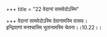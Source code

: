 +++
title = "22 वेदानां सामवेदोऽस्मि"

+++
वेदानां सामवेदोऽस्मि देवानामस्मि वासवः।  
इन्द्रियाणां मनश्चास्मि भूतानामस्मि चेतना।।10.22।।
